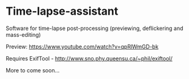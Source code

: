 # Time-lapse-assistant

Software for time-lapse post-processing (previewing, deflickering and mass-editing)

Preview: https://www.youtube.com/watch?v=qpRlWmGD-bk

Requires ExifTool - http://www.sno.phy.queensu.ca/~phil/exiftool/

More to come soon...
